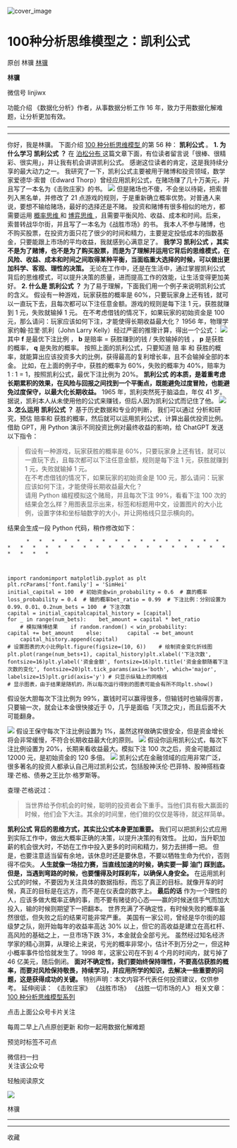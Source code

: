![cover_image](https://mmbiz.qpic.cn/mmbiz_jpg/giaycic3UNwo0YjBCcq1jibKybz4QHROBlPyEZPibzib5g9toCibmZKZvzPS650TzSeH8fELD4PrsibNBjWfDszYx6YkQ/0?wx_fmt=jpeg)

#  100种分析思维模型之：凯利公式

原创  林骥  [ 林骥 ](javascript:void\(0\);)

**林骥**

微信号  linjiwx

功能介绍  《数据化分析》作者，从事数据分析工作 16 年，致力于用数据化解难题，让分析更加有效。

__ __

__ _ _ _ _

你好，我是林骥。  下面介绍  [ 100 种分析思维模型
](https://mp.weixin.qq.com/mp/appmsgalbum?__biz=MzA4ODE2OTIxMw==&action=getalbum&album_id=1701638273011351554#wechat_redirect)
的第 56 种： **凯利公式** 。  **1\. 为什么学习** **凯利公式** **？** 在  [ 泊松分布
](https://mp.weixin.qq.com/s?__biz=MzA4ODE2OTIxMw==&mid=2653481775&idx=1&sn=33b68b6fda59248f0f65384c26a417f4&scene=21#wechat_redirect)
这篇文章下面，有位读者留言说「很棒、很精彩、很实用」，并让我有机会讲讲凯利公式。  感谢这位读者的肯定，这是我持续分享的最大动力之一。
我研究了一下，凯利公式主要被用于赌博和投资领域，数学家爱德华·索普（Edward
Thorp）曾经应用凯利公式，在赌场赚了几十万美元，并且写了一本名为《击败庄家》的书。
![](https://mmbiz.qpic.cn/mmbiz_png/giaycic3UNwo0YjBCcq1jibKybz4QHROBlP0gp2hLz197LKlscDQtoavYxYIDHInf5HRRQvHPK5y7iab5LMOM5ibfwQ/640?wx_fmt=png)
但是赌场也不傻，不会坐以待毙，把索普列入黑名单，并修改了 21 点游戏的规则，于是重新确立概率优势。对普通人来说，要想不输给赌场，最好的选择还是不赌。
投资和赌博有很多相似的地方，都需要运用  [ 概率思维
](https://mp.weixin.qq.com/s?__biz=MzA4ODE2OTIxMw==&mid=2653481757&idx=1&sn=7cb6463421d3dbfbffd54eeff6e7d3f0&scene=21#wechat_redirect)
和  [ 博弈思维
](https://mp.weixin.qq.com/s?__biz=MzA4ODE2OTIxMw==&mid=2653481782&idx=1&sn=4ed75fcc18c42eb0a22b8582452559f1&scene=21#wechat_redirect)
，且需要平衡风险、收益、成本和时间。后来，索普转战华尔街，并且写了一本名为《战胜市场》的书。
我本人不参与赌博，也不购买股票，在投资方面只花了很少的时间和精力，主要是定投低成本的指数基金，只要能跟上市场的平均收益，我就感到心满意足了。
**我学习** **凯利公式**
**，其实不是为了赌博，也不是为了购买股票，而是为了理解并运用它背后的思维模式，在风险、收益、成本和时间之间取得某种平衡，当面临重大选择的时候，可以做出更加科学、客观、理性的决策。**
无论在工作中，还是在生活中，通过掌握凯利公式背后的思维模式，可以提升决策的质量，进而提高工作的效能，让生活变得更加美好。  **2\. 什么是**
**凯利公式** **？** 为了易于理解，下面我们用一个例子来说明凯利公式的含义。  假设有一种游戏，玩家获胜的概率是
60%，只要玩家身上还有钱，就可以一直玩下去，且每次都可以下注任意金额。游戏的规则是每下注 1 元，获胜就赚到 1 元，失败就输掉 1 元。
在不考虑借钱的情况下，如果玩家的初始资金是 100 元，那么请问：玩家应该如何下注，才能使得长期收益最大化？  1956
年，物理学家约翰·拉里·凯利（John Larry Kelly）经过严密的推理计算，得出一个公式：
![](https://mmbiz.qpic.cn/mmbiz_png/giaycic3UNwo0YjBCcq1jibKybz4QHROBlPIrU76lrTeO6Tor5mFIegtlIn62ZG4Oo0mRqUO2SLZM0HibKW62XHDgA/640?wx_fmt=png)
其中 **f** 是最优下注比例  ，  **b** 是赔率 = 获胜赚到的钱 / 失败输掉的钱  ， **p** 是获胜的概率， **q**
是失败的概率。  按照上面的凯利公式，只要知道  赔  率  和  获胜的概率，就能算出应该投资多大的比例，获得最高的复利增长率，且不会输掉全部的本金。
比如，在上面的例子中，获胜的概率为 60%，失败的概率为 40%，赔率为 1 : 1 = 1，按照凯利公式，最优下注比例为 20%。  **凯利公式**
**的本质，是着重考虑长期累积的效果，在风险与回报之间找到一个平衡点，既能避免过度冒险，也能避免过度保守，以最大化长期收益。** 1965
年，凯利突然死于脑溢血，年仅 41 岁。  据说，凯利本人从未使用他的公式来赚钱，但后人因为凯利公式而记住了他。
![](https://mmbiz.qpic.cn/mmbiz_png/giaycic3UNwo0YjBCcq1jibKybz4QHROBlP5lRSTomiakz4FTGcMjyx9ibiaTfYXEAiaQVKs7PVBiczicRWDb2Ork9UpYng/640?wx_fmt=png)
**3\. 怎么运用** **凯利公式** **？** 基于历史数据和专业的判断，  我们可以通过  分析和研究，预估  赔率和
获胜的概率，然后就可以运用凯利公式，计算出最优投资比例。  借助 GPT，用 Python 演示不同投资比例对最终收益的影响，给 ChatGPT
发送以下指令：

> 假设有一种游戏，玩家获胜的概率是 60%，只要玩家身上还有钱，就可以一直玩下去，且每次都可以下注任意金额，规则是每下注 1 元，获胜就赚到 1
> 元，失败就输掉 1 元。  
>  在不考虑借钱的情况下，如果玩家的初始资金是 100 元，那么请问：玩家应该如何下注，才能使得长期收益最大化？  
>  请用 Python 编程模拟这个赌局，并且每次下注 99%，看看下注 100
> 次的结果会怎么样？用图表显示出来，标签和标题用中文，设置图片的大小比例，设置字体和坐标轴数字的大小，并让网格线只显示横向的。

结果会生成一段 Python 代码，稍作修改如下：

    
          *   *   *   *   *   *   *   *   *   *   *   *   *   *   *   *   *   *   *   *   *   *   *   *   *   *   *   *   *   *   *   *   *   *   *   *   *   * 
    
    
    
    import randomimport matplotlib.pyplot as plt  
    plt.rcParams['font.family'] = 'SimHei'  
    initial_capital = 100  # 初始资金win_probability = 0.6  # 赢的概率loss_probability = 0.4  # 输的概率bet_ratio = 0.99  # 下注比例：分别设置为 0.99、0.01、0.2num_bets = 100  # 下注次数  
    capital = initial_capitalcapital_history = [capital]  
    for _ in range(num_bets):    bet_amount = capital * bet_ratio  
        # 模拟赌博结果    if random.random() < win_probability:        capital += bet_amount    else:        capital -= bet_amount  
        capital_history.append(capital)  
    # 设置图表的大小比例plt.figure(figsize=(10, 6))    # 绘制资金变化折线图plt.plot(range(num_bets+1), capital_history)plt.xlabel('下注次数', fontsize=16)plt.ylabel('资金金额', fontsize=16)plt.title('资金金额随着下注次数的变化', fontsize=20)plt.tick_params(axis='both', which='major', labelsize=15)plt.grid(axis='y') # 只显示纵轴上的网格线  
    # 显示图表，由于结果是随机的，所以每次运行得到的图表可能会有所不同plt.show()

假设张大胆每次下注比例为 99%，赢钱时可以赢得很多，但输钱时也输得厉害，只要输一次，就会让本金很快接近于
0，几乎是面临「灭顶之灾」，而且后面不大可能翻身。

![](https://mmbiz.qpic.cn/mmbiz_png/giaycic3UNwo0YjBCcq1jibKybz4QHROBlPiaoEEQJAZvx1yu684ed7M73ZR7OPXsbMoIboxvhwIa86CzIE2DNzBdg/640?wx_fmt=png)
假设王保守每次下注比例设置为 1%，虽然这样做确实很安全，但是资金增长将会非常缓慢，不符合长期收益最大化的原则。
![](https://mmbiz.qpic.cn/mmbiz_png/giaycic3UNwo0YjBCcq1jibKybz4QHROBlPM9d9lqr0s3tr76TgGHS9coAmVfibOFMKt8Fa1WUc1WTvk4icP7CkuicSQ/640?wx_fmt=png)
假设你运用凯利公式，每次下注比例设置为 20%，长期来看收益最大。模拟下注 100 次之后，资金可能超过 12000 元，是初始资金的 120 多倍。
![](https://mmbiz.qpic.cn/mmbiz_png/giaycic3UNwo0YjBCcq1jibKybz4QHROBlPf26ibgzcIJqWkPfsBLjHicsr22a3AnpbuC5rKtuXiamVrJaNuo49ajtxQ/640?wx_fmt=png)
凯利公式在金融领域的应用非常广泛，很多著名的投资人都承认自己用过凯利公式，包括股神沃伦·巴菲特、股神搭档查理·芒格、债券之王比尔·格罗斯等。

查理·芒格说过：

> 当世界给予你机会的时候，聪明的投资者会下重手。当他们具有极大赢面的时候，他们会下大注。其余的时间里，他们做的仅仅是等待，就这样简单。

**凯利公式** **背后的思维方式，其实比公式本身更加重要。** 我们可以把凯利公式应用到实际工作中，做出大概率正确的决策，以提升决策的有效性。
比如，当升职加薪的机会很大时，不妨在工作中投入更多的时间和精力，努力去拼搏一把。
但是，也要注意适当留有余地，该休息时还是要休息，不要以牺牲生命为代价，否则得不偿失。  **人生就像一场拉力赛，当直线加速的时候，确实要一脚**
**油门** **踩到底。但是，当遇到弯路的时候，也要懂得及时踩刹车，以确保人身安全。**
在运用凯利公式的时候，不要因为关注具体的数据指标，而忘了真正的目标。就像开车的时候，真正的目标是在远方，而不是在仪表盘的数字上。  **最后的话**
作为一个理性的人，应该多做大概率正确的事，而不要有赌徒的心态——赢的时候迷信手气而加大投入，输的时候则期望下一把翻本。
世界充满了不确定性，有时候失败的概率虽然很低，但失败之后的结果可能非常严重。  美国有一家公司，曾经是华尔街的超级梦之队，刚开始每年的收益率高达 30%
以上，但它的高收益是建立在高杠杆、高风险的基础之上，一旦市场下跌 3%，本金就会全部亏光。
虽然经过知名经济学家的精心测算，从理论上来说，亏光的概率非常小，估计不到万分之一，但这种小概率事件恰恰就发生了。1998 年，这家公司在不到 4
个月的时间内，就亏掉了 46 亿美元，随后倒闭。
**面对不确定性，我们要始终保持理性，不要高估获胜的概率，而要对风险保持敬畏，持续学习，并应用所学的知识，去解决一些重要的问题，这是获得成功的关键。**
特别声明：本文内容不代表任何投资建议，仅供参考。  延伸阅读：  《击败庄家》  《战胜市场》  《战胜一切市场的人》  相关文章： [ 100
种分析思维模型系列
](https://mp.weixin.qq.com/mp/appmsgalbum?__biz=MzA4ODE2OTIxMw==&action=getalbum&album_id=1701638273011351554#wechat_redirect)

点击上面公众号卡片关注

每周二早上八点原创更新  和你一起用数据化解难题

预览时标签不可点

微信扫一扫  
关注该公众号



轻触阅读原文

![](http://mmbiz.qpic.cn/mmbiz_png/giaycic3UNwo3rBmMJ1emiaHxRCj3Om1wuZZCsgHvFSR3sVQrPsicIlRiaGUicJD8KCZibrmu0FzGBc6aBzfBz3HLIeDA/0?wx_fmt=png)

林骥







****



****



  收藏

